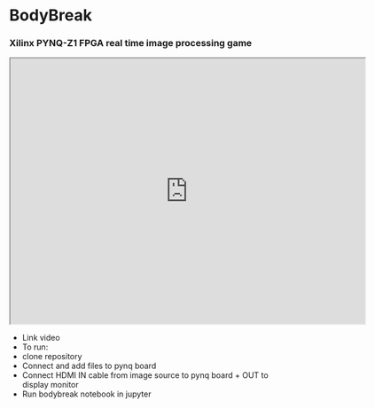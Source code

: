 # BodyBreak
### Xilinx PYNQ-Z1 FPGA real time image processing game

<iframe src="https://drive.google.com/file/d/1r4Y0EkWBfWE3pWS-Mw4BluHcIIVYS1a-/preview" width="640" height="480"></iframe>

- Link video
- To run:
- clone repository
- Connect and add files to pynq board
- Connect HDMI IN cable from image source to pynq board + OUT to display monitor
- Run bodybreak notebook in jupyter
